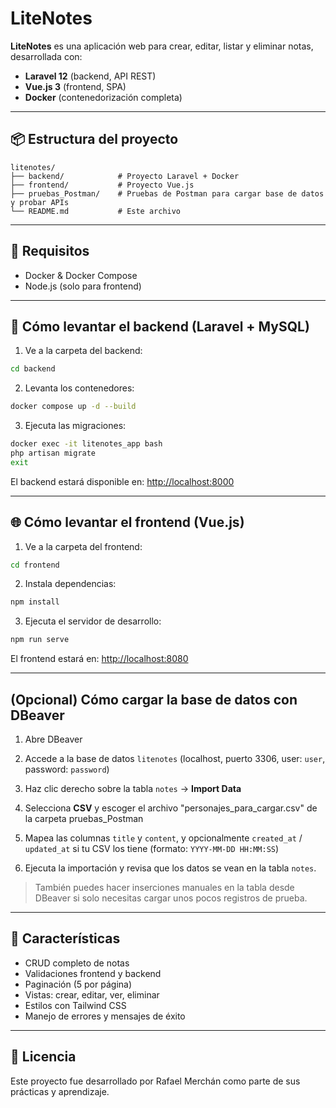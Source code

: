 # LiteNotes

**LiteNotes** es una aplicación web para crear, editar, listar y eliminar notas, desarrollada con:

- **Laravel 12** (backend, API REST)
- **Vue.js 3** (frontend, SPA)
- **Docker** (contenedorización completa)

---

## 📦 Estructura del proyecto

```
litenotes/
├── backend/            # Proyecto Laravel + Docker
├── frontend/           # Proyecto Vue.js
├── pruebas_Postman/    # Pruebas de Postman para cargar base de datos y probar APIs
└── README.md           # Este archivo
```

---

## 🚀 Requisitos

- Docker & Docker Compose
- Node.js (solo para frontend)

---

## 🐳 Cómo levantar el backend (Laravel + MySQL)

1. Ve a la carpeta del backend:

```bash
cd backend
```

2. Levanta los contenedores:

```bash
docker compose up -d --build
```

3. Ejecuta las migraciones:

```bash
docker exec -it litenotes_app bash
php artisan migrate
exit
```

El backend estará disponible en: [http://localhost:8000](http://localhost:8000)

---

## 🌐 Cómo levantar el frontend (Vue.js)

1. Ve a la carpeta del frontend:

```bash
cd frontend
```

2. Instala dependencias:

```bash
npm install
```

3. Ejecuta el servidor de desarrollo:

```bash
npm run serve
```

El frontend estará en: [http://localhost:8080](http://localhost:8080)

---

## (Opcional) Cómo cargar la base de datos con DBeaver

1. Abre DBeaver

2. Accede a la base de datos `litenotes` (localhost, puerto 3306, user: `user`, password: `password`)

3. Haz clic derecho sobre la tabla `notes` → **Import Data**

4. Selecciona **CSV** y escoger el archivo "personajes_para_cargar.csv" de la carpeta pruebas_Postman

5. Mapea las columnas `title` y `content`, y opcionalmente `created_at` / `updated_at` si tu CSV los tiene (formato: `YYYY-MM-DD HH:MM:SS`)

6. Ejecuta la importación y revisa que los datos se vean en la tabla `notes`.

> También puedes hacer inserciones manuales en la tabla desde DBeaver si solo necesitas cargar unos pocos registros de prueba.

---

## 🧪 Características

- CRUD completo de notas
- Validaciones frontend y backend
- Paginación (5 por página)
- Vistas: crear, editar, ver, eliminar
- Estilos con Tailwind CSS
- Manejo de errores y mensajes de éxito

---

## 📝 Licencia

Este proyecto fue desarrollado por Rafael Merchán como parte de sus prácticas y aprendizaje.
